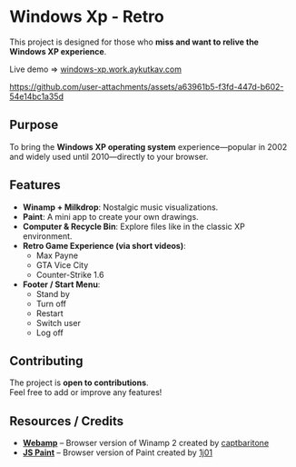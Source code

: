 # Windows Xp - Retro

This project is designed for those who **miss and want to relive the Windows XP experience**.

Live demo => [windows-xp.work.aykutkav.com](https://windows-xp.work.aykutkav.com/)

https://github.com/user-attachments/assets/a63961b5-f3fd-447d-b602-54e14bc1a35d

## Purpose

To bring the **Windows XP operating system** experience—popular in 2002 and widely used until 2010—directly to your browser.

## Features

- **Winamp + Milkdrop**: Nostalgic music visualizations.
- **Paint**: A mini app to create your own drawings.
- **Computer & Recycle Bin**: Explore files like in the classic XP environment.
- **Retro Game Experience (via short videos)**:
  - Max Payne
  - GTA Vice City
  - Counter-Strike 1.6
- **Footer / Start Menu**:
  - Stand by
  - Turn off
  - Restart
  - Switch user
  - Log off

## Contributing

The project is **open to contributions**.  
Feel free to add or improve any features!

## Resources / Credits

- **[Webamp](https://github.com/captbaritone/webamp)** – Browser version of Winamp 2 created by [captbaritone](https://github.com/captbaritone)
- **[JS Paint](https://github.com/1j01/jspaint)** – Browser version of Paint created by [1j01](https://github.com/1j01)
